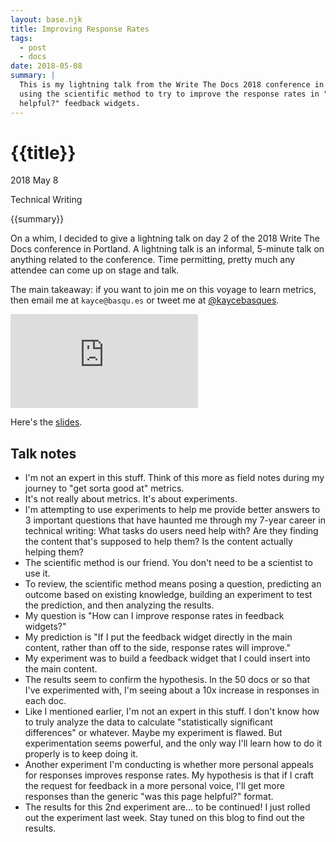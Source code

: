 ```yaml
---
layout: base.njk
title: Improving Response Rates
tags: 
  - post
  - docs
date: 2018-05-08
summary: |
  This is my lightning talk from the Write The Docs 2018 conference in Portland. I talk about
  using the scientific method to try to improve the response rates in "was this page
  helpful?" feedback widgets.
---
```


<h1 id="title">{{title}}</h1>

<p id="time">
  <time datetime="2018-05-08">2018 May 8</time>
</p>

<p id="category">Technical Writing</p>

<p id="summary">
{{summary}}
</p>

On a whim, I decided to give a lightning talk on day 2 of the 2018 Write The Docs conference
in Portland. A lightning talk is an informal, 5-minute talk on anything related to the
conference. Time permitting, pretty much any attendee can come up on stage and talk.

The main takeaway: if you want to join me on this voyage to learn metrics, then email me
at `kayce@basqu.es` or tweet me at [@kaycebasques](https://twitter.com/kaycebasques).

<div class="youtube--container">
  <iframe class="youtube--video"
          src="https://www.youtube.com/embed/d_ZXFqG39hc?ecver=1"
          frameborder="0" allow="autoplay; encrypted-media" 
          allowfullscreen></iframe>
</div>

Here's the [slides](https://docs.google.com/presentation/d/1xh6UbX7yJGrxRblywBXekLLGylzSygMJZg0lZuHy9Tc).

## Talk notes

* I'm not an expert in this stuff. Think of this more as field notes during my journey to
  "get sorta good at" metrics.
* It's not really about metrics. It's about experiments.
* I'm attempting to use experiments to help me provide better answers to 3 important questions
  that have haunted me through my 7-year career in technical writing: What tasks do users need help with?
  Are they finding the content that's supposed to help them? Is the content actually helping them?
* The scientific method is our friend. You don't need to be a scientist to use it.
* To review, the scientific method means posing a question, predicting an outcome based on existing
  knowledge, building an experiment to test the prediction, and then analyzing the results.
* My question is "How can I improve response rates in feedback widgets?"
* My prediction is "If I put the feedback widget directly in the main content, rather than off to the
  side, response rates will improve."
* My experiment was to build a feedback widget that I could insert into the main content.
* The results seem to confirm the hypothesis. In the 50 docs or so that I've experimented with, I'm seeing
  about a 10x increase in responses in each doc.
* Like I mentioned earlier, I'm not an expert in this stuff. I don't know how to truly analyze the data
  to calculate "statistically significant differences" or whatever. Maybe my experiment is flawed. But
  experimentation seems powerful, and the only way I'll learn how to do it properly is to keep doing it.
* Another experiment I'm conducting is whether more personal appeals for responses improves response rates.
  My hypothesis is that if I craft the request for feedback in a more personal voice, I'll get more responses
  than the generic "was this page helpful?" format.
* The results for this 2nd experiment are... to be continued! I just rolled out the experiment last week.
  Stay tuned on this blog to find out the results.
